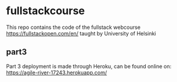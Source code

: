 # fullstackcourse
This repo contains the code of the fullstack webcourse
https://fullstackopen.com/en/ taught by University of Helsinki

## part3
Part 3 deployment is made through Heroku, can be found online on: https://agile-river-17243.herokuapp.com/
